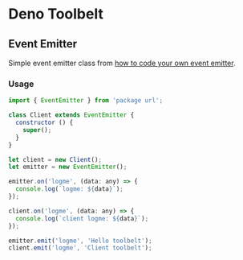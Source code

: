 # Deno Toolbelt

## Event Emitter

Simple event emitter class from [how to code your own event emitter](https://www.freecodecamp.org/news/how-to-code-your-own-event-emitter-in-node-js-a-step-by-step-guide-e13b7e7908e1/).

### Usage

```js
import { EventEmitter } from 'package url';

class Client extends EventEmitter {
  constructor () {
    super();
  }
}

let client = new Client();
let emitter = new EventEmitter();

emitter.on('logme', (data: any) => {
  console.log(`logme: ${data}`);
});

client.on('logme', (data: any) => {
  console.log(`client logme: ${data}`);
});

emitter.emit('logme', 'Hello toolbelt');
client.emit('logme', 'Client toolbelt');
```
